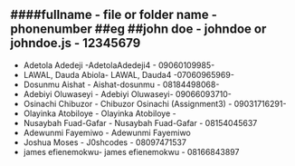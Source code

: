 ####fullname - file or folder name - phonenumber
##eg
##john doe - johndoe or johndoe.js - 12345679
---------------------------------------------
- Adetola Adedeji -AdetolaAdedeji4 - 09060109985-
- LAWAL, Dauda Abiola- LAWAL, Dauda4 -07060965969-
- Dosunmu Aishat - Aishat-dosunmu - 08184498068-
- Adebiyi Oluwaseyi - Adebiyi Oluwaseyi- 09066093710-
- Osinachi Chibuzor - Chibuzor Osinachi (Assignment3) - 09031716291-
- Olayinka Atobiloye - Olayinka Atobiloye -
- Nusaybah Fuad-Gafar - Nusaybah Fuad-Gafar - 08154045637
- Adewunmi Fayemiwo - Adewunmi Fayemiwo 
- Joshua Moses - J0shcodes - 08097471537
- james efienemokwu- james efienemokwu - 08166843897